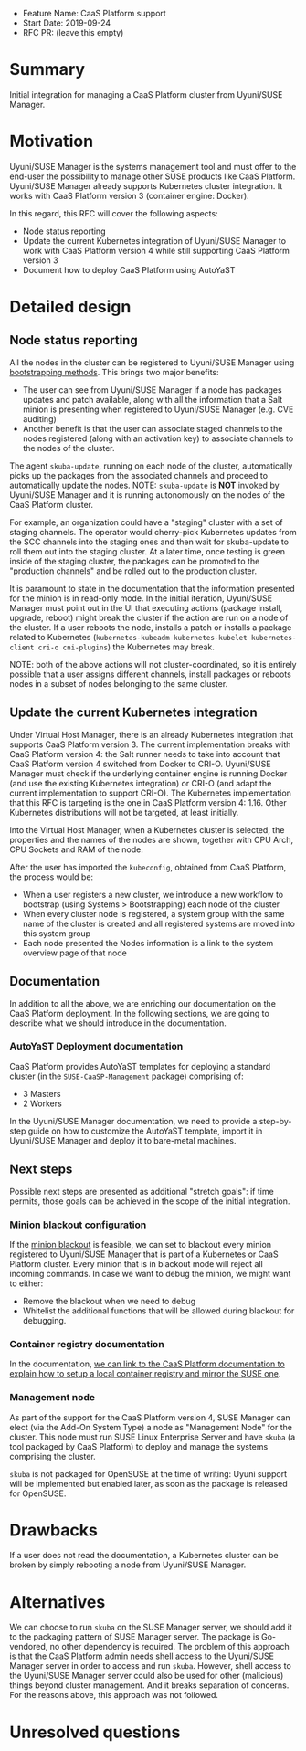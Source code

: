 - Feature Name: CaaS Platform support
- Start Date: 2019-09-24
- RFC PR: (leave this empty)

# Summary
[summary]: #summary

Initial integration for managing a CaaS Platform cluster from Uyuni/SUSE Manager.

# Motivation
[motivation]: #motivation

Uyuni/SUSE Manager is the systems management tool and must offer to the end-user the possibility to manage other SUSE products like CaaS Platform.
Uyuni/SUSE Manager already supports Kubernetes cluster integration. It works with CaaS Platform version 3 (container engine: Docker).

In this regard, this RFC will cover the following aspects:

- Node status reporting
- Update the current Kubernetes integration of Uyuni/SUSE Manager to work with CaaS Platform version 4 while still supporting CaaS Platform version 3
- Document how to deploy CaaS Platform using AutoYaST

# Detailed design
[design]: #detailed-design

## Node status reporting

All the nodes in the cluster can be registered to Uyuni/SUSE Manager using [bootstrapping methods](https://opensource.suse.com/doc-susemanager/suse-manager/client-configuration/registration-overview.html).
This brings two major benefits:

- The user can see from Uyuni/SUSE Manager if a node has packages updates and patch available, along with all the information that a Salt minion is presenting when registered to Uyuni/SUSE Manager (e.g. CVE auditing)
- Another benefit is that the user can associate staged channels to the nodes registered (along with an activation key) to associate channels to the nodes of the cluster.

The agent `skuba-update`, running on each node of the cluster, automatically picks up the packages from the associated channels and proceed to automatically update the nodes.
NOTE: `skuba-update` is **NOT** invoked by Uyuni/SUSE Manager and it is running autonomously on the nodes of the CaaS Platform cluster.

For example, an organization could have a "staging" cluster with a set of staging channels. The operator would cherry-pick Kubernetes updates from the SCC channels into the staging ones and then wait for skuba-update to roll them out into the staging cluster. At a later time, once testing is green inside of the staging cluster, the packages can be promoted to the "production channels" and be rolled out to the production cluster.

It is paramount to state in the documentation that the information presented for the minion is in read-only mode. In the initial iteration, Uyuni/SUSE Manager must point out in the UI that executing actions (package install, upgrade, reboot) might break the cluster if the action are run on a node of the cluster.
If a user reboots the node, installs a patch or installs a package related to Kubernetes (`kubernetes-kubeadm kubernetes-kubelet kubernetes-client cri-o cni-plugins`) the Kubernetes may break.

NOTE: both of the above actions will not cluster-coordinated, so it is entirely possible that a user assigns different channels, install packages or reboots nodes in a subset of nodes belonging to the same cluster.

## Update the current Kubernetes integration

Under Virtual Host Manager, there is an already Kubernetes integration that supports CaaS Platform version 3.
The current implementation breaks with CaaS Platform version 4: the Salt runner needs to take into account that CaaS Platform version 4 switched from Docker to CRI-O.
Uyuni/SUSE Manager must check if the underlying container engine is running Docker (and use the existing Kubernetes integration) or CRI-O (and adapt the current implementation to support CRI-O).
The Kubernetes implementation that this RFC is targeting is the one in CaaS Platform version 4: 1.16. Other Kubernetes distributions will not be targeted, at least initially.

Into the Virtual Host Manager, when a Kubernetes cluster is selected, the properties and the names of the nodes are shown, together with CPU Arch, CPU Sockets and RAM of the node.

After the user has imported the `kubeconfig`, obtained from CaaS Platform, the process would be:

- When a user registers a new cluster, we introduce a new workflow to bootstrap (using Systems > Bootstrapping) each node of the cluster
- When every cluster node is registered, a system group with the same name of the cluster is created and all registered systems are moved into this system group
- Each node presented the Nodes information is a link to the system overview page of that node

## Documentation

In addition to all the above, we are enriching our documentation on the CaaS Platform deployment. In the following sections, we are going to describe what we should introduce in the documentation.

### AutoYaST Deployment documentation

CaaS Platform provides AutoYaST templates for deploying a standard cluster (in the `SUSE-CaaSP-Management` package) comprising of:

- 3 Masters
- 2 Workers

In the Uyuni/SUSE Manager documentation, we need to provide a step-by-step guide on how to customize the AutoYaST template, import it in Uyuni/SUSE Manager and deploy it to bare-metal machines.

## Next steps

Possible next steps are presented as additional "stretch goals": if time permits, those goals can be achieved in the scope of the initial integration.

### Minion blackout configuration

If the [minion blackout](https://docs.saltstack.com/en/latest/topics/blackout/) is feasible, we can set to blackout every minion registered to Uyuni/SUSE Manager that is part of a Kubernetes or CaaS Platform cluster. Every minion that is in blackout mode will reject all incoming commands.
In case we want to debug the minion, we might want to either:

- Remove the blackout when we need to debug
- Whitelist the additional functions that will be allowed during blackout for debugging.

### Container registry documentation

In the documentation, [we can link to the CaaS Platform documentation to explain how to setup a local container registry and mirror the SUSE one](https://github.com/SUSE/doc-caasp/blob/master/adoc/admin-crio-registries.adoc#mirror).

### Management node

As part of the support for the CaaS Platform version 4, SUSE Manager can elect (via the Add-On System Type) a node as "Management Node" for the cluster. This node must run SUSE Linux Enterprise Server and have `skuba` (a tool packaged by CaaS Platform) to deploy and manage the systems comprising the cluster.

`skuba` is not packaged for OpenSUSE at the time of writing: Uyuni support will be implemented but enabled later, as soon as the package is released for OpenSUSE.

# Drawbacks
[drawbacks]: #drawbacks

If a user does not read the documentation, a Kubernetes cluster can be broken by simply rebooting a node from Uyuni/SUSE Manager.

# Alternatives
[alternatives]: #alternatives
We can choose to run `skuba` on the SUSE Manager server, we should add it to the packaging pattern of SUSE Manager server. The package is Go-vendored, no other dependency is required.
The problem of this approach is that the CaaS Platform admin needs shell access to the Uyuni/SUSE Manager server in order to access and run `skuba`.
However, shell access to the Uyuni/SUSE Manager server could also be used for other (malicious) things beyond cluster management. And it breaks separation of concerns.
For the reasons above, this approach was not followed.

# Unresolved questions
[unresolved]: #unresolved-questions
